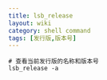 ```yaml
---
title: lsb_release
layout: wiki
category: shell command
tags: [发行版,版本号]
---
```


~~~
# 查看当前发行版的名称和版本号
lsb_release -a
~~~
